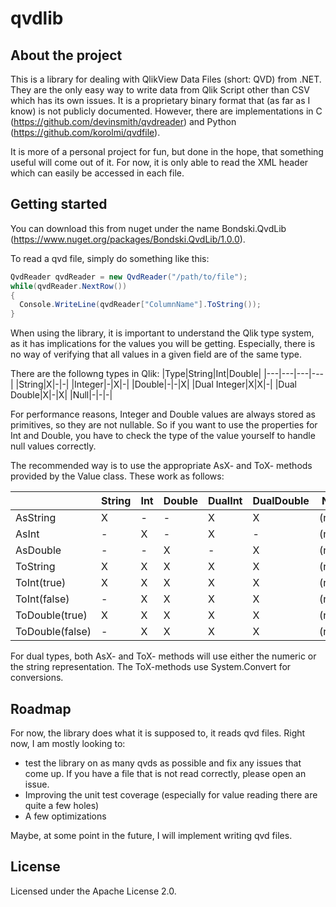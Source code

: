 # qvdlib

## About the project
This is a library for dealing with QlikView Data Files (short: QVD) from .NET. They are the only easy way to write data from Qlik Script other than CSV which has its own issues. It is a proprietary binary format that (as far as I know) is not publicly documented. However, there are implementations in C (https://github.com/devinsmith/qvdreader) and Python (https://github.com/korolmi/qvdfile).

It is more of a personal project for fun, but done in the hope, that something useful will come out of it. For now, it is only able to read the XML header which can easily be accessed in each file.

## Getting started
You can download this from nuget under the name Bondski.QvdLib (https://www.nuget.org/packages/Bondski.QvdLib/1.0.0).

To read a qvd file, simply do something like this:
```cs
QvdReader qvdReader = new QvdReader("/path/to/file");
while(qvdReader.NextRow())
{
  Console.WriteLine(qvdReader["ColumnName"].ToString());
}
```

When using the library, it is important to understand the Qlik type system, as it has implications for the values you will be getting. Especially, there is no way of verifying that all values in a given field are of the same type. 

There are the followng types in Qlik:
|Type|String|Int|Double|
|---|---|---|---|
|String|X|-|-|
|Integer|-|X|-|
|Double|-|-|X|
|Dual Integer|X|X|-|
|Dual Double|X|-|X|
|Null|-|-|-|

For performance reasons, Integer and Double values are always stored as primitives, so they are not nullable. So if you want to use the properties for Int and Double, you have to check the type of the value yourself to handle null values correctly.

The recommended way is to use the appropriate AsX- and ToX- methods provided by the Value class. These work as follows:

| |String|Int|Double|DualInt|DualDouble|Null|
|---|---|---|---|---|---|---|
|AsString|X|-|-|X|X|(null)|
|AsInt|-|X|-|X|-|(null)|
|AsDouble|-|-|X|-|X|(null)|
|ToString|X|X|X|X|X|(null)|
|ToInt(true)|X|X|X|X|X|(null)|
|ToInt(false)|-|X|X|X|X|(null)|
|ToDouble(true)|X|X|X|X|X|(null)|
|ToDouble(false)|-|X|X|X|X|(null)|

For dual types, both AsX- and ToX- methods will use either the numeric or the string representation. The ToX-methods use System.Convert for conversions.

## Roadmap
For now, the library does what it is supposed to, it reads qvd files. Right now, I am mostly looking to:
- test the library on as many qvds as possible and fix any issues that come up. If you have a file that is not read correctly, please open an issue.
- Improving the unit test coverage (especially for value reading there are quite a few holes)
- A few optimizations

Maybe, at some point in the future, I will implement writing qvd files.

## License
Licensed under the Apache License 2.0.
